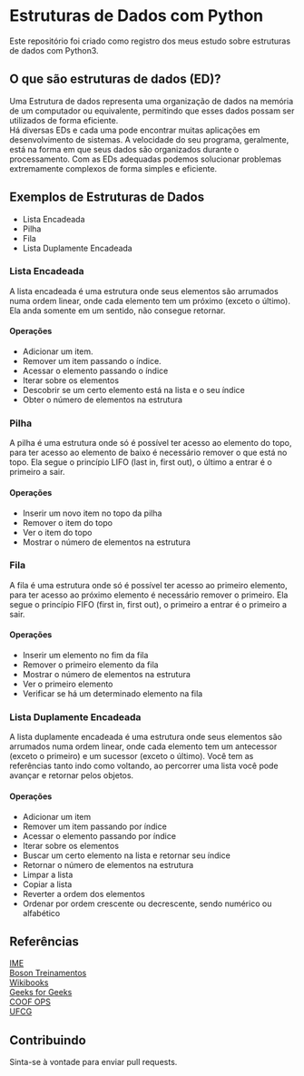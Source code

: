 # Estruturas de Dados com Python
Este repositório foi criado como registro dos meus estudo sobre estruturas de dados com Python3.

## O que são estruturas de dados (ED)?
Uma Estrutura de dados representa uma organização de dados na memória de um computador ou equivalente, permitindo que esses dados possam ser utilizados de forma eficiente.  
Há diversas EDs e cada uma pode encontrar muitas aplicações em desenvolvimento de sistemas. A velocidade do seu programa, geralmente, está na forma em que seus dados são organizados durante o processamento. Com as EDs adequadas podemos solucionar problemas extremamente complexos de forma simples e eficiente.

## Exemplos de Estruturas de Dados
-   Lista Encadeada
-   Pilha
-   Fila
-   Lista Duplamente Encadeada

### Lista Encadeada
A lista encadeada é uma estrutura onde seus elementos são arrumados numa ordem linear, onde cada elemento tem um próximo (exceto o último). Ela anda somente em um sentido, não consegue retornar.
#### Operações
-   Adicionar um item.
-   Remover um item passando o índice.
-   Acessar o elemento passando o índice
-   Iterar sobre os elementos
-   Descobrir se um certo elemento está na lista e o seu índice
-   Obter o número de elementos na estrutura

### Pilha
A pilha é uma estrutura onde só é possível ter acesso ao elemento do topo, para ter acesso ao elemento de baixo é necessário remover o que está no topo. Ela segue o princípio LIFO (last in, first out), o último a entrar é o primeiro a sair.
#### Operações
-   Inserir um novo item no topo da pilha
-   Remover o item do topo
-   Ver o item do topo
-   Mostrar o número de elementos na estrutura

### Fila
A fila é uma estrutura onde só é possível ter acesso ao primeiro elemento, para ter acesso ao próximo elemento é necessário remover o primeiro. Ela segue o princípio FIFO (first in, first out), o primeiro a entrar é o primeiro a sair.
#### Operações
-   Inserir um elemento no fim da fila
-   Remover o primeiro elemento da fila
-   Mostrar o número de elementos na estrutura
-   Ver o primeiro elemento
-   Verificar se há um determinado elemento na fila

### Lista Duplamente Encadeada
A lista duplamente encadeada é uma estrutura onde seus elementos são arrumados numa ordem linear, onde cada elemento tem um antecessor (exceto o primeiro) e um sucessor (exceto o último). Você tem as referências tanto indo como voltando, ao percorrer uma lista você pode avançar e retornar pelos objetos.
#### Operações
-   Adicionar um item
-   Remover um item passando por índice
-   Acessar o elemento passando por índice
-   Iterar sobre os elementos
-   Buscar um certo elemento na lista e retornar seu índice
-   Retornar o número de elementos na estrutura
-   Limpar a lista
-   Copiar a lista
-   Reverter a ordem dos elementos
-   Ordenar por ordem crescente ou decrescente, sendo numérico ou alfabético

## Referências
[IME](https://www.ime.usp.br/~pf/estruturas-de-dados/)  
[Boson Treinamentos](http://www.bosontreinamentos.com.br/estruturas-de-dados/estruturas-de-dados/)  
[Wikibooks](https://pt.wikibooks.org/wiki/Algoritmos_e_Estruturas_de_Dados/O_que_s%C3%A3o_estruturas_de_dados%3F)  
[Geeks for Geeks](https://www.geeksforgeeks.org/data-structures/)  
[COOF OPS](https://coffops.com/estrutura-de-dados-fila/)  
[UFCG](http://www.dsc.ufcg.edu.br/~jacques/cursos/p2/html/ed/colecoes.htm)

## Contribuindo
Sinta-se à vontade para enviar pull requests.
